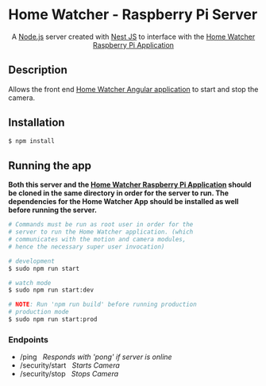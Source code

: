 # Home Watcher - Raspberry Pi Server

<p align="center">A <a href="http://nodejs.org" target="blank">Node.js</a> server created with <a href="https://nestjs.com/" target="blank">Nest JS</a> to interface with the <a href="https://github.com/Wisbell/home-watcher-remake-pi" target="blank">Home Watcher Raspberry Pi Application</a></p>

## Description

Allows the front end <a href="https://github.com/Wisbell/home-watcher-remake-front-end" target="blank">Home Watcher Angular application</a> to start and stop the camera.

## Installation

```bash
$ npm install
```

## Running the app
**Both this server and the <a href="https://github.com/Wisbell/home-watcher-remake-pi" target="blank">Home Watcher Raspberry Pi Application</a> should be cloned in the same directory in order for the server to run.  The dependencies for the Home Watcher App should be installed as well before running the server.**

```bash
# Commands must be run as root user in order for the
# server to run the Home Watcher application. (which
# communicates with the motion and camera modules,
# hence the necessary super user invocation)

# development
$ sudo npm run start

# watch mode
$ sudo npm run start:dev

# NOTE: Run 'npm run build' before running production
# production mode
$ sudo npm run start:prod
```

### Endpoints

- /ping &nbsp; *Responds with 'pong' if server is online*
- /security/start &nbsp; *Starts Camera*
- /security/stop &nbsp; *Stops Camera*
